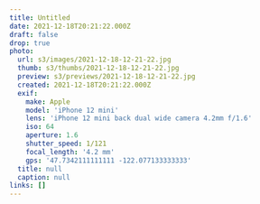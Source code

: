 ```yaml
---
title: Untitled
date: 2021-12-18T20:21:22.000Z
draft: false
drop: true
photo:
  url: s3/images/2021-12-18-12-21-22.jpg
  thumb: s3/thumbs/2021-12-18-12-21-22.jpg
  preview: s3/previews/2021-12-18-12-21-22.jpg
  created: 2021-12-18T20:21:22.000Z
  exif:
    make: Apple
    model: 'iPhone 12 mini'
    lens: 'iPhone 12 mini back dual wide camera 4.2mm f/1.6'
    iso: 64
    aperture: 1.6
    shutter_speed: 1/121
    focal_length: '4.2 mm'
    gps: '47.7342111111111 -122.077133333333'
  title: null
  caption: null
links: []
---
```

